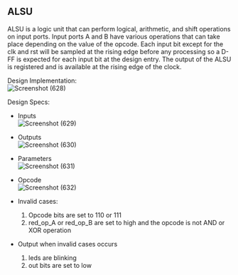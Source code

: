 ## ALSU

ALSU is a logic unit that can perform logical, arithmetic, and shift operations on input ports. Input ports A and B have various operations that can take place depending on the value of 
the opcode. Each input bit except for the clk and rst will be sampled at the rising edge before any 
processing so a D-FF is expected for each input bit at the design entry. The output of the ALSU is registered and is available at the rising edge of the clock.

Design Implementation:                                                                                                                                     
![Screenshot (628)](https://github.com/EngAhmed21/Sub-RTL-Projects/assets/90782588/b10841ea-eabc-4ed7-8d52-86e3638a9a13)

Design Specs:                                                                                                     
- Inputs                                                                                                     
![Screenshot (629)](https://github.com/EngAhmed21/Sub-RTL-Projects/assets/90782588/c412745c-cbd3-43c3-8776-e7f6a9048e2d)

- Outputs                                                                                                     
![Screenshot (630)](https://github.com/EngAhmed21/Sub-RTL-Projects/assets/90782588/3dd91e44-a66b-466e-897d-c1d17f0721ca)

- Parameters                                                                                                     
![Screenshot (631)](https://github.com/EngAhmed21/Sub-RTL-Projects/assets/90782588/83678ba9-27d8-4d67-a69c-eb391041201d)

- Opcode                                                                                                     
![Screenshot (632)](https://github.com/EngAhmed21/Sub-RTL-Projects/assets/90782588/0c604e76-596a-4d9a-bc9d-883dc7b2ebc9)

- Invalid cases:                                                                                                     
  1. Opcode bits are set to 110 or 111                                                                                                     
  2. red_op_A or red_op_B are set to high and the opcode is not AND or XOR operation                                                                                                     
     
- Output when invalid cases occurs                                                                                                     
  1. leds are blinking                                                                                                     
  2. out bits are set to low                                                                                                     

